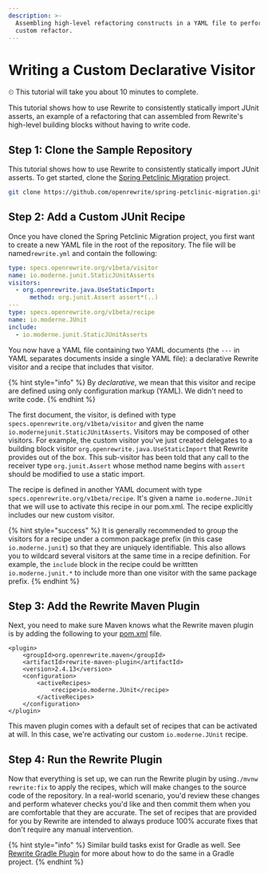 ```yaml
---
description: >-
  Assembling high-level refactoring constructs in a YAML file to perform a
  custom refactor.
---
```


# Writing a Custom Declarative Visitor

⏲ This tutorial will take you about 10 minutes to complete.

This tutorial shows how to use Rewrite to consistently statically import JUnit asserts, an example of a refactoring that can assembled from Rewrite's high-level building blocks without having to write code.

## Step 1: Clone the Sample Repository

This tutorial shows how to use Rewrite to consistently statically import JUnit asserts. To get started, clone the [Spring Petclinic Migration](https://github.com/openrewrite/spring-petclinic-migration) project.

```bash
git clone https://github.com/openrewrite/spring-petclinic-migration.git
```

## Step 2: Add a Custom JUnit Recipe

Once you have cloned the Spring Petclinic Migration project, you first want to create a new YAML file in the root of the repository. The file will be named`rewrite.yml` and contain the following:

```yaml
type: specs.openrewrite.org/v1beta/visitor
name: io.moderne.junit.StaticJUnitAsserts
visitors:
  - org.openrewrite.java.UseStaticImport:
      method: org.junit.Assert assert*(..)
---
type: specs.openrewrite.org/v1beta/recipe
name: io.moderne.JUnit
include:
  - io.moderne.junit.StaticJUnitAsserts
```

You now have a YAML file containing two YAML documents \(the `---` in YAML separates documents inside a single YAML file\): a declarative Rewrite visitor and a recipe that includes that visitor.

{% hint style="info" %}
By _declarative_, we mean that this visitor and recipe are defined using only configuration markup \(YAML\). We didn't need to write code.
{% endhint %}

The first document, the visitor, is defined with type `specs.openrewrite.org/v1beta/visitor` and given the name `io.modernejunit.StaticJUnitAsserts`. Visitors may be composed of other visitors. For example, the custom visitor you've just created delegates to a building block visitor `org.openrewrite.java.UseStaticImport` that Rewrite provides out of the box. This sub-visitor has been told that any call to the receiver type `org.junit.Assert` whose method name begins with `assert` should be modified to use a static import.

The recipe is defined in another YAML document with type `specs.openrewrite.org/v1beta/recipe`. It's given a name `io.moderne.JUnit` that we will use to activate this recipe in our pom.xml. The recipe explicitly includes our new custom visitor.

{% hint style="success" %}
It is generally recommended to group the visitors for a recipe under a common package prefix \(in this case `io.moderne.junit`\) so that they are uniquely identifiable. This also allows you to wildcard several visitors at the same time in a recipe definition. For example, the `include` block in the recipe could be writtten `io.moderne.junit.*` to include more than one visitor with the same package prefix.
{% endhint %}

## Step 3: Add the Rewrite Maven Plugin

Next, you need to make sure Maven knows what the Rewrite maven plugin is by adding the following to your [pom.xml](https://github.com/openrewrite/spring-petclinic-migration/blob/1.5.x/pom.xml) file.

```markup
<plugin>
    <groupId>org.openrewrite.maven</groupId>
    <artifactId>rewrite-maven-plugin</artifactId>
    <version>2.4.13</version>
    <configuration>
        <activeRecipes>
            <recipe>io.moderne.JUnit</recipe>
        </activeRecipes>
    </configuration>
</plugin>
```

This maven plugin comes with a default set of recipes that can be activated at will. In this case, we're activating our custom `io.moderne.JUnit` recipe.

## Step 4: Run the Rewrite Plugin

Now that everything is set up, we can run the Rewrite plugin by using`./mvnw rewrite:fix` to apply the recipes, which will make changes to the source code of the repository. In a real-world scenario, you'd review these changes and perform whatever checks you'd like and then commit them when you are comfortable that they are accurate. The set of recipes that are provided for you by Rewrite are intended to always produce 100% accurate fixes that don't require any manual intervention.

{% hint style="info" %}
Similar build tasks exist for Gradle as well. See [Rewrite Gradle Plugin](../getting-started/rewrite-gradle-plugin.md) for more about how to do the same in a Gradle project.
{% endhint %}

